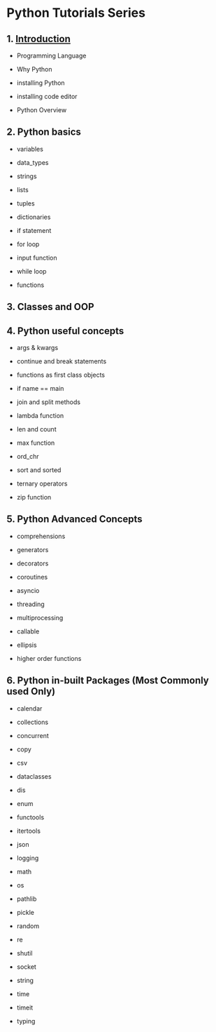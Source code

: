 # Python Tutorials Series

## 1. [Introduction](https://github.com/CodingMantras/PythonTutorials/tree/master/1_introduction)

- Programming Language

- Why Python

- installing Python

- installing code editor

- Python Overview

## 2. Python basics

- variables

- data_types

- strings

- lists

- tuples

- dictionaries

- if statement

- for loop

- input function

- while loop

- functions

## 3. Classes and OOP

## 4. Python useful concepts

- args & kwargs

- continue and break statements

- functions as first class objects

- if name == main

- join and split methods

- lambda function

- len and count

- max function

- ord_chr

- sort and sorted

- ternary operators

- zip function


## 5. Python Advanced Concepts

- comprehensions

- generators

- decorators

- coroutines

- asyncio

- threading

- multiprocessing

- callable

- ellipsis

- higher order functions

## 6. Python in-built Packages (Most Commonly used Only)

- calendar

- collections

- concurrent

- copy

- csv

- dataclasses

- dis

- enum

- functools

- itertools

- json

- logging

- math

- os

- pathlib

- pickle

- random

- re

- shutil

- socket

- string

- time

- timeit

- typing